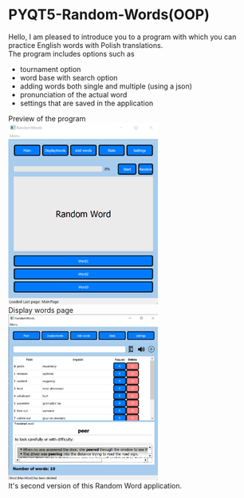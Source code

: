 # PYQT5-Random-Words(OOP)

Hello, I am pleased to introduce you to a program with which you can practice English words with Polish translations.</br>
The program includes options such as

- tournament option
- word base with search option
- adding words both single and multiple (using a json)
- pronunciation of the actual word
- settings that are saved in the application

Preview of the program
<br>
<img src="icons/random_word.png" width="300">
<br>
Display words page
<br>
<img src="icons/display_words.png" width="300">
<br>
It's second version of this Random Word application.
